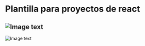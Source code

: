 # Plantilla para proyectos de react

![Image text](https://raw.githubusercontent.com/Byrontosh/plantilla-react-fundamentos/main/src/assets/logo-intro.png)
---
![Image text](https://raw.githubusercontent.com/Byrontosh/plantilla-react-fundamentos/main/src/assets/logo-dark.png)
